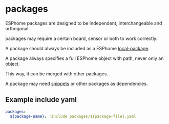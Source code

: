 # packages

ESPhome packages are designed to be independent, interchangeable and orthogonal.

packages may require a certain board, sensor or both to work correctly.

A package should always be included as a ESPhome [local-package](https://esphome.io/guides/configuration-types.html#local-packages).

A package always specifies a full ESPhome object with path, never only an object.

This way, it can be merged with other packages.

A package may need [snippets](../snippets/readme.md) or other packages as dependencies.

## Example include yaml

```yaml
packages:
  ${package-name}: !include packages/${package-file}.yaml
```
